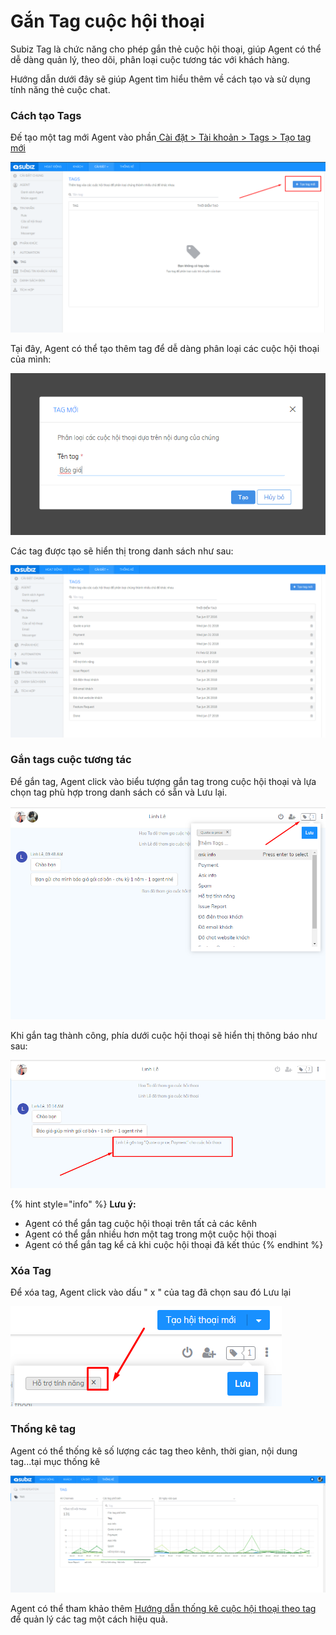 # Gắn Tag cuộc hội thoại

Subiz Tag là chức năng cho phép gắn thẻ cuộc hội thoại, giúp Agent có thể dễ dàng quản lý, theo dõi, phân loại cuộc tương tác với khách hàng.

Hướng dẫn dưới đây sẽ giúp Agent tìm hiểu thêm về cách tạo và sử dụng tính năng thẻ cuộc chat.

### Cách tạo Tags

Đế  tạo một tag mới  Agent vào phần[ Cài đặt &gt; Tài khoản &gt; Tags &gt; Tạo tag mới ](https://app.subiz.com/settings/tags)  


![](../../.gitbook/assets/tao-tag-moi.png)

Tại đây, Agent có thể tạo thêm tag để dễ dàng phân loại các cuộc hội thoại của mình:

![](../../.gitbook/assets/them-tag-moi%20%281%29.png)

Các tag được tạo sẽ hiển thị trong danh sách như sau:

![](../../.gitbook/assets/cac-tag-da-dat.png)

### Gắn tags cuộc tương tác

Để gắn tag, Agent click vào biểu tượng gắn tag trong cuộc hội thoại và lựa chọn tag phù hợp trong danh sách có sẵn và Lưu lại.

![](../../.gitbook/assets/gan-tag-cuoc-chat.png)

Khi gắn tag thành công, phía dưới cuộc hội thoại sẽ hiển thị thông báo như sau:

![](../../.gitbook/assets/gan-tag-thanh-cong%20%281%29.png)

{% hint style="info" %}
**Lưu ý:**

* Agent có thể gắn tag cuộc hội thoại trên tất cả các kênh
* Agent có thể gắn nhiều hơn một tag trong một cuộc hội thoại
* Agent có thể gắn tag kể cả khi cuộc hội thoại đã kết thúc
{% endhint %}

### Xóa Tag

Để xóa tag, Agent click vào dấu " x " của tag đã chọn sau đó Lưu lại

![](../../.gitbook/assets/xoa-tag.png)

### Thống kê tag

Agent có thể thống kê số lượng các tag theo kênh, thời gian, nội dung tag...tại mục thống kê

![](../../.gitbook/assets/thong-ke-tag.png)

Agent có thể tham khảo thêm [Hướng dẫn thống kê cuộc hội thoại theo tag ](https://help.subiz.com/~/edit/drafts/-LGSwFXFYwgtmox4Y70e/bao-cao-and-thong-ke#thong-ke-tag)để quản lý các tag một cách hiệu quả.  


